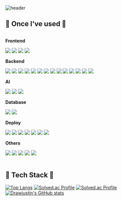 ![header](https://capsule-render.vercel.app/api?type=rounded&color=timeGradient&text=Welcome%20to%20Drawjustin's%20GitHub%20👋&fontSize=40&fontAlignY=50&fontAlign=50&height=180&animation=twinkling)

## 🔨 Once I've used 🔨

<div style="display:flex; flex-direction:column; align-items:flex-start;">
    <!-- Frontend -->
    <p><strong>Frontend</strong></p>
    <div>
        <img src="https://img.shields.io/badge/html5-E34F26?style=for-the-badge&logo=html5&logoColor=white"> 
        <img src="https://img.shields.io/badge/css-1572B6?style=for-the-badge&logo=css3&logoColor=white"> 
        <img src="https://img.shields.io/badge/javascript-F7DF1E?style=for-the-badge&logo=javascript&logoColor=white">
        <img src="https://img.shields.io/badge/vue3-5A0FC8?style=for-the-badge&logo=pwa&logoColor=white">
    </div>
    <!-- Backend -->
    <p><strong>Backend</strong></p>
    <div>
        <img src="https://img.shields.io/badge/springboot-6DB33F?style=for-the-badge&logo=springboot&logoColor=white">
        <img src="https://img.shields.io/badge/spring mvc-DB7093?style=for-the-badge&logo=styledcomponents&logoColor=white"> 
        <img src="https://img.shields.io/badge/spring data jpa-3178C6?style=for-the-badge&logo=typescript&logoColor=white">
        <img src="https://img.shields.io/badge/spring security-06B6D4?style=for-the-badge&logo=tailwindcss&logoColor=white"> 
        <img src="https://img.shields.io/badge/Oauth2.0-0055FF?style=for-the-badge&logo=framer&logoColor=white">  
        <img src="https://img.shields.io/badge/mybatis-61DAFB?style=for-the-badge&logo=react&logoColor=white">
        <img src="https://img.shields.io/badge/jwt-000000?style=for-the-badge&logo=nextdotjs&logoColor=white">
        <img src="https://img.shields.io/badge/junit-FF4154?style=for-the-badge&logo=reactquery&logoColor=white">
        <img src="https://img.shields.io/badge/kafka-764ABC?style=for-the-badge&logo=redux&logoColor=white">
        <img src="https://img.shields.io/badge/android studio-CA4245?style=for-the-badge&logo=reactrouter&logoColor=white"> 
        <img src="https://img.shields.io/badge/python-3776AB?style=for-the-badge&logo=python&logoColor=white">
        <img src="https://img.shields.io/badge/fastapi-009688?style=for-the-badge&logo=fastapi&logoColor=white">
        <img src="https://img.shields.io/badge/C++-E0234E?style=for-the-badge&logo=nestjs&logoColor=white">
        <img src="https://img.shields.io/badge/opencv-EC5990?style=for-the-badge&logo=reacthookform&logoColor=white">
    </div>
    <!-- ai -->
    <p><strong>AI</strong></p>
    <div>
        <img src="https://img.shields.io/badge/jupyter-F37626?style=for-the-badge&logo=jupyter&logoColor=white">
        <img src="https://img.shields.io/badge/yolov5-013243?style=for-the-badge&logo=numpy&logoColor=white">
        <img src="https://img.shields.io/badge/matplotlib-EE4C2C?style=for-the-badge&logo=pytorch&logoColor=white">
    </div>
    <!-- Database -->
    <p><strong>Database</strong></p>
    <div>
        <img src="https://img.shields.io/badge/mysql-4479A1?style=for-the-badge&logo=mysql&logoColor=white"> 
        <img src="https://img.shields.io/badge/redis-DC382D?style=for-the-badge&logo=redis&logoColor=white">
    </div>
    <!-- Deploy -->
    <p><strong>Deploy</strong></p>
    <div>
        <img src="https://img.shields.io/badge/amazonec2-FF9900?style=for-the-badge&logo=amazonec2&logoColor=white"> 
        <img src="https://img.shields.io/badge/amazons3-569A31?style=for-the-badge&logo=amazons3&logoColor=white">
        <img src="https://img.shields.io/badge/api gate way-8DD6F9?style=for-the-badge&logo=webpack&logoColor=white">
        <img src="https://img.shields.io/badge/docker-000000?style=for-the-badge&logo=vercel&logoColor=white">
        <img src="https://img.shields.io/badge/kubernetes-764ABC?style=for-the-badge&logo=redux&logoColor=white">
        <img src="https://img.shields.io/badge/jenkins-4B32C3?style=for-the-badge&logo=eslint&logoColor=white">
        <img src="https://img.shields.io/badge/gerrit-F7B93E?style=for-the-badge&logo=prettier&logoColor=white">
    </div>
    <!-- Others -->
    <p><strong>Others</strong></p>
    <div>
        <img src="https://img.shields.io/badge/jira-0052CC?style=for-the-badge&logo=jira&logoColor=white">
        <img src="https://img.shields.io/badge/notion-000000?style=for-the-badge&logo=notion&logoColor=white">
        <img src="https://img.shields.io/badge/postman-FF6C37?style=for-the-badge&logo=postman&logoColor=white">
        <img src="https://img.shields.io/badge/figma-646CFF?style=for-the-badge&logo=vite&logoColor=white">
        <img src="https://img.shields.io/badge/erdcloud-FF4785?style=for-the-badge&logo=storybook&logoColor=white">
    </div>
<br>
</div>

## 🔧 Tech Stack 🔧

[![Top Langs](https://github-readme-stats.vercel.app/api/top-langs/?username=Drawjustin&layout=compact&theme=tokyonight)](https://github.com/Drawjustin)
[![Solved.ac Profile](http://mazassumnida.wtf/api/v2/generate_badge?boj=guswhd903)](https://solved.ac/guswhd903/)
[![Solved.ac Profile](http://mazassumnida.wtf/api/v2/generate_badge?boj=guswhd9033)](https://solved.ac/guswhd9033/)
[![Drawjustin's GitHub stats](https://github-readme-stats.vercel.app/api?username=Drawjustin&include_all_commits=true&show_icons=true&theme=cobalt)](https://github.com/Drawjustin/github-readme-stats)
